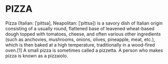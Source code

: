 # PIZZA
Pizza (Italian: [ˈpittsa], Neapolitan: [ˈpittsə]) is a savory dish of Italian origin consisting of a usually round, flattened base of leavened wheat-based dough topped with tomatoes, cheese, and often various other ingredients (such as anchovies, mushrooms, onions, olives, pineapple, meat, etc.), which is then baked at a high temperature, traditionally in a wood-fired oven.[1] A small pizza is sometimes called a pizzetta. A person who makes pizza is known as a pizzaiolo.